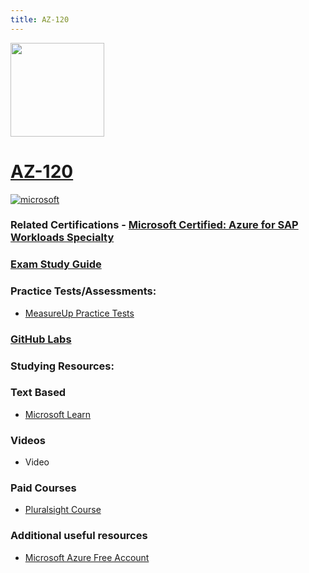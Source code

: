```yaml
---
title: AZ-120
---
```


<img src="/az-120.png" width="150" height="150">

# [AZ-120](https://learn.microsoft.com/certifications/exams/az-120)

<a href='https://learn.microsoft.com/en-us/certifications/browse/?type=specialty' target="_blank"><img alt='microsoft' src='https://img.shields.io/badge/specialty-100000?style=for-the-badge&logo=microsoft&logoColor=white&labelColor=0078D4&color=212221'/></a>

### Related Certifications - [Microsoft Certified: Azure for SAP Workloads Specialty](https://learn.microsoft.com/en-us/certifications/azure-for-sap-workloads-specialty)

### [Exam Study Guide](https://aka.ms/az120-studyguide)

### Practice Tests/Assessments:
- [MeasureUp Practice Tests](https://www.measureup.com/microsoft-practice-test-az-120-planning-and-administering-microsoft-azure-for-sap-workloads.html)

### [GitHub Labs](https://microsoftlearning.github.io/AZ-120-Planning-and-Administering-Microsoft-Azure-for-SAP-Workloads/)

### Studying Resources:

### Text Based
- [Microsoft Learn](https://learn.microsoft.com/certifications/exams/az-120)
### Videos
- Video
### Paid Courses
- [Pluralsight Course](https://www.pluralsight.com/paths/planning-and-administering-microsoft-azure-for-sap-workloads-az-120)
### Additional useful resources
- [Microsoft Azure Free Account](https://azure.microsoft.com/en-us/offers/ms-azr-0044p)
